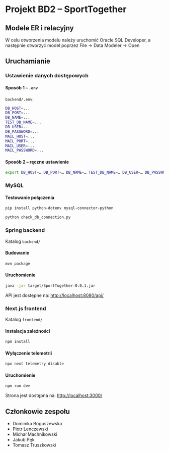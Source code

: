 # Projekt BD2 – SportTogether
## Modele ER i relacyjny
W celu otworzenia modelu należy uruchomić Oracle SQL Developer, a następnie otworzyć model poprzez File -> Data Modeler -> Open

## Uruchamianie
### Ustawienie danych dostępowych
#### Sposób 1 – `.env`
`backend/.env`:

```sh
DB_HOST=...
DB_PORT=...
DB_NAME=...
TEST_DB_NAME=...
DB_USER=...
DB_PASSWORD=...
MAIL_HOST=...
MAIL_PORT=...
MAIL_USER=...
MAIL_PASSWORD=...
```

#### Sposób 2 – ręczne ustawienie
```sh
export DB_HOST=… DB_PORT=… DB_NAME=… TEST_DB_NAME=… DB_USER=… DB_PASSWORD=… MAIL_HOST=… MAIL_PORT=… MAIL_USER=… MAIL_PASSWORD=…
```

### MySQL
#### Testowanie połączenia
```sh
pip install python-dotenv mysql-connector-python
```

```sh
python check_db_connection.py
```

### Spring backend
Katalog `backend/`

#### Budowanie
```sh
mvn package
```

#### Uruchomienie
```sh
java -jar target/SportTogether-0.0.1.jar
```

API jest dostępne na: <http://localhost:8080/api/>

### Next.js frontend
Katalog `frontend/`

#### Instalacja zależności
```sh
npm install
```

#### Wyłączenie telemetrii
```sh
npx next telemetry disable
```

#### Uruchomienie
```sh
npm run dev
```

Strona jest dostępna na: <http://localhost:3000/>

## Członkowie zespołu
- Dominika Boguszewska
- Piotr Lenczewski
- Michał Machnikowski
- Jakub Pęk
- Tomasz Truszkowski

